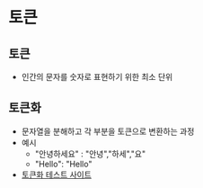 # 토큰
 ## 토큰
 - 인간의 문자를 숫자로 표현하기 위한 최소 단위 

## 토큰화
- 문자열을 분해하고 각 부분을 토큰으로 변환하는 과정
- 예시
  - "안녕하세요" : "안녕","하세","요"
  - "Hello": "Hello"
- [토큰화 테스트 사이트](https://platform.openai.com/tokenizer)  